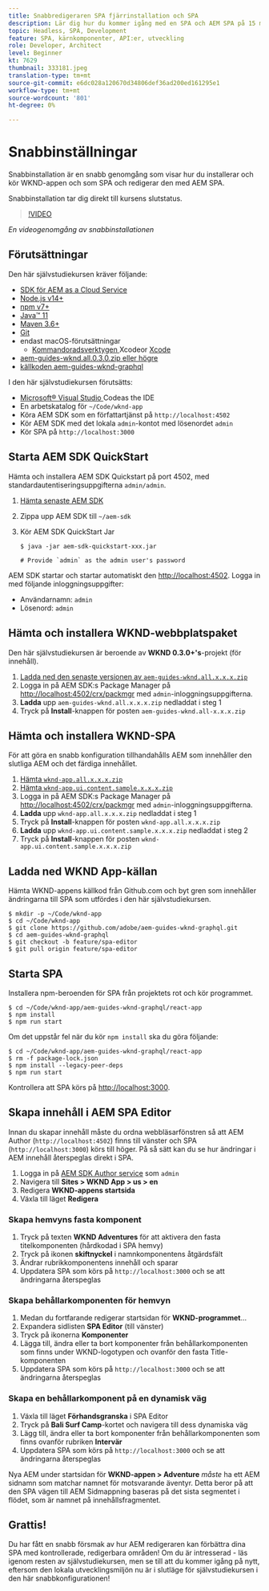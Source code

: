 ```yaml
---
title: Snabbredigeraren SPA fjärrinstallation och SPA
description: Lär dig hur du kommer igång med en SPA och AEM SPA på 15 minuter!
topic: Headless, SPA, Development
feature: SPA, kärnkomponenter, API:er, utveckling
role: Developer, Architect
level: Beginner
kt: 7629
thumbnail: 333181.jpeg
translation-type: tm+mt
source-git-commit: e6dc028a120670d34806def36ad200ed161295e1
workflow-type: tm+mt
source-wordcount: '801'
ht-degree: 0%

---
```



# Snabbinställningar

Snabbinstallation är en snabb genomgång som visar hur du installerar och kör WKND-appen och som SPA och redigerar den med AEM SPA.

Snabbinstallation tar dig direkt till kursens slutstatus.

>[!VIDEO](https://video.tv.adobe.com/v/333181/?quality=12&learn=on)

_En videogenomgång av snabbinstallationen_

## Förutsättningar

Den här självstudiekursen kräver följande:

+ [SDK för AEM as a Cloud Service](https://experienceleague.adobe.com/docs/experience-manager-learn/cloud-service/local-development-environment-set-up/aem-runtime.html?lang=en)
+ [Node.js v14+](https://nodejs.org/en/)
+ [npm v7+](https://www.npmjs.com/)
+ [Java™ 11](https://downloads.experiencecloud.adobe.com/content/software-distribution/en/general.html)
+ [Maven 3.6+](https://maven.apache.org/)
+ [Git](https://git-scm.com/downloads)
+ endast macOS-förutsättningar
   + [Kommandoradsverktygen ](https://developer.apple.com/xcode/) Xcodeor  [Xcode](https://developer.apple.com/xcode/resources/)
+ [aem-guides-wknd.all.0.3.0.zip eller högre](https://github.com/adobe/aem-guides-wknd/releases)
+ [källkoden aem-guides-wknd-graphql](https://github.com/adobe/aem-guides-wknd-graphql)


I den här självstudiekursen förutsätts:

+ [Microsoft® Visual Studio ](https://visualstudio.microsoft.com/) Codeas the IDE
+ En arbetskatalog för `~/Code/wknd-app`
+ Köra AEM SDK som en författartjänst på `http://localhost:4502`
+ Kör AEM SDK med det lokala `admin`-kontot med lösenordet `admin`
+ Kör SPA på `http://localhost:3000`

## Starta AEM SDK QuickStart

Hämta och installera AEM SDK Quickstart på port 4502, med standardautentiseringsuppgifterna `admin/admin`.

1. [Hämta senaste AEM SDK](https://experience.adobe.com/#/downloads/content/software-distribution/en/aemcloud.html?fulltext=AEM*+SDK*&amp;orderby=%40jcr%3Acontent%2Fjcr%3AlastModified&amp;orderby.sort=desc&amp;layout=list&amp;p.offset=0&amp;p.limit=1)
1. Zippa upp AEM SDK till `~/aem-sdk`
1. Kör AEM SDK QuickStart Jar

   ```
   $ java -jar aem-sdk-quickstart-xxx.jar
   
   # Provide `admin` as the admin user's password
   ```

AEM SDK startar och startar automatiskt den [http://localhost:4502](http://localhost:4502). Logga in med följande inloggningsuppgifter:

+ Användarnamn: `admin`
+ Lösenord: `admin`

## Hämta och installera WKND-webbplatspaket

Den här självstudiekursen är beroende av __WKND 0.3.0+&#39;s__-projekt (för innehåll).

1. [Ladda ned den senaste versionen av  `aem-guides-wknd.all.x.x.x.zip`](https://github.com/adobe/aem-guides-wknd/releases)
1. Logga in på AEM SDK:s Package Manager på [http://localhost:4502/crx/packmgr](http://localhost:4502/crx/packmgr) med `admin`-inloggningsuppgifterna.
1. __Ladda__ upp  `aem-guides-wknd.all.x.x.x.zip` nedladdat i steg 1
1. Tryck på __Install__-knappen för posten `aem-guides-wknd.all-x.x.x.zip`

## Hämta och installera WKND-SPA

För att göra en snabb konfiguration tillhandahålls AEM som innehåller den slutliga AEM och det färdiga innehållet.

1. [Hämta  `wknd-app.all.x.x.x.zip`](./assets/quick-setup/wknd-app.all-1.0.0-SNAPSHOT.zip)
1. [Hämta  `wknd-app.ui.content.sample.x.x.x.zip`](./assets/quick-setup/wknd-app.ui.content.sample-1.0.0.zip)
1. Logga in på AEM SDK:s Package Manager på [http://localhost:4502/crx/packmgr](http://localhost:4502/crx/packmgr) med `admin`-inloggningsuppgifterna.
1. __Ladda__ upp  `wknd-app.all.x.x.x.zip` nedladdat i steg 1
1. Tryck på __Install__-knappen för posten `wknd-app.all.x.x.x.zip`
1. __Ladda__ upp  `wknd-app.ui.content.sample.x.x.x.zip` nedladdat i steg 2
1. Tryck på __Install__-knappen för posten `wknd-app.ui.content.sample.x.x.x.zip`

## Ladda ned WKND App-källan

Hämta WKND-appens källkod från Github.com och byt gren som innehåller ändringarna till SPA som utfördes i den här självstudiekursen.

```
$ mkdir -p ~/Code/wknd-app
$ cd ~/Code/wknd-app
$ git clone https://github.com/adobe/aem-guides-wknd-graphql.git
$ cd aem-guides-wknd-graphql
$ git checkout -b feature/spa-editor
$ git pull origin feature/spa-editor
```

## Starta SPA

Installera npm-beroenden för SPA från projektets rot och kör programmet.

```
$ cd ~/Code/wknd-app/aem-guides-wknd-graphql/react-app
$ npm install
$ npm run start
```

Om det uppstår fel när du kör `npm install` ska du göra följande:

```
$ cd ~/Code/wknd-app/aem-guides-wknd-graphql/react-app
$ rm -f package-lock.json
$ npm install --legacy-peer-deps
$ npm run start
```

Kontrollera att SPA körs på [http://localhost:3000](http://localhost:3000).

## Skapa innehåll i AEM SPA Editor

Innan du skapar innehåll måste du ordna webbläsarfönstren så att AEM Author (`http://localhost:4502`) finns till vänster och SPA (`http://localhost:3000`) körs till höger. På så sätt kan du se hur ändringar i AEM innehåll återspeglas direkt i SPA.

1. Logga in på [AEM SDK Author service](http://localhost:4502) som `admin`
1. Navigera till __Sites > WKND App > us > en__
1. Redigera __WKND-appens startsida__
1. Växla till läget __Redigera__

### Skapa hemvyns fasta komponent

1. Tryck på texten __WKND Adventures__ för att aktivera den fasta titelkomponenten (hårdkodad i SPA hemvy)
1. Tryck på ikonen __skiftnyckel__ i namnkomponentens åtgärdsfält
1. Ändrar rubrikkomponentens innehåll och sparar
1. Uppdatera SPA som körs på `http://localhost:3000` och se att ändringarna återspeglas

### Skapa behållarkomponenten för hemvyn

1. Medan du fortfarande redigerar startsidan för __WKND-programmet__...
1. Expandera sidlisten __SPA Editor__ (till vänster)
1. Tryck på ikonerna __Komponenter__
1. Lägga till, ändra eller ta bort komponenter från behållarkomponenten som finns under WKND-logotypen och ovanför den fasta Title-komponenten
1. Uppdatera SPA som körs på `http://localhost:3000` och se att ändringarna återspeglas

### Skapa en behållarkomponent på en dynamisk väg

1. Växla till läget __Förhandsgranska__ i SPA Editor
1. Tryck på __Bali Surf Camp__-kortet och navigera till dess dynamiska väg
1. Lägg till, ändra eller ta bort komponenter från behållarkomponenten som finns ovanför rubriken __Intervär__
1. Uppdatera SPA som körs på `http://localhost:3000` och se att ändringarna återspeglas

Nya AEM under startsidan för __WKND-appen > Adventure__ _måste_ ha ett AEM sidnamn som matchar namnet för motsvarande äventyr. Detta beror på att den SPA vägen till AEM Sidmappning baseras på det sista segmentet i flödet, som är namnet på innehållsfragmentet.

## Grattis!

Du har fått en snabb försmak av hur AEM redigeraren kan förbättra dina SPA med kontrollerade, redigerbara områden! Om du är intresserad - läs igenom resten av självstudiekursen, men se till att du kommer igång på nytt, eftersom den lokala utvecklingsmiljön nu är i slutläge för självstudiekursen i den här snabbkonfigurationen!
